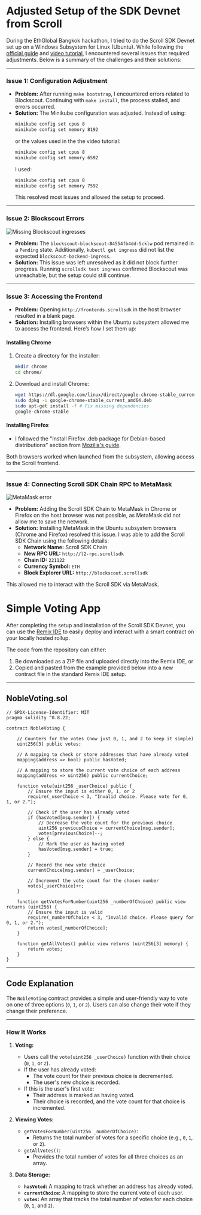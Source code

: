 
# **Adjusted Setup of the SDK Devnet from Scroll**

During the EthGlobal Bangkok hackathon, I tried to do the Scroll SDK Devnet set up on a Windows Subsystem for Linux (Ubuntu). While following the [official guide](https://docs.scroll.io/en/sdk/guides/devnet-deployment/) and [video tutorial](https://www.youtube.com/watch?v=r7MMAg0Menw), I encountered several issues that required adjustments. Below is a summary of the challenges and their solutions:

---

### **Issue 1: Configuration Adjustment**

- **Problem:** After running `make bootstrap`, I encountered errors related to Blockscout. Continuing with `make install`, the process stalled, and errors occurred.
- **Solution:** The Minikube configuration was adjusted. Instead of using:
    ```bash
    minikube config set cpus 8
    minikube config set memory 8192
    ```
    or the values used in the the video tutorial:
    ```bash
    minikube config set cpus 8
    minikube config set memory 6592
    ```
    I used:
    ```bash
    minikube config set cpus 8
    minikube config set memory 7592
    ```
    This resolved most issues and allowed the setup to proceed.

---

### **Issue 2: Blockscout Errors**

![Missing Blockscout ingresses](./images/code_blockscout_error.png)

- **Problem:** 
The `blockscout-blockscout-84554fb4dd-5cklw` pod remained in a `Pending` state. Additionally, `kubectl get ingress` did not list the expected `blockscout-backend-ingress`.
- **Solution:** This issue was left unresolved as it did not block further progress. Running `scrollsdk test ingress` confirmed Blockscout was unreachable, but the setup could still continue.

---

### **Issue 3: Accessing the Frontend**
- **Problem:** Opening `http://frontends.scrollsdk` in the host browser resulted in a blank page.
- **Solution:** Installing browsers within the Ubuntu subsystem allowed me to access the frontend. Here’s how I set them up:

#### **Installing Chrome**
1. Create a directory for the installer:
   ```bash
   mkdir chrome
   cd chrome/
   ```
2. Download and install Chrome:
   ```bash
   wget https://dl.google.com/linux/direct/google-chrome-stable_current_amd64.deb
   sudo dpkg -i google-chrome-stable_current_amd64.deb
   sudo apt-get install -f # Fix missing dependencies
   google-chrome-stable
   ```

#### **Installing Firefox**
- I followed the "Install Firefox .deb package for Debian-based distributions" section from [Mozilla's guide](https://support.mozilla.org/en-US/kb/install-firefox-linux).

Both browsers worked when launched from the subsystem, allowing access to the Scroll frontend.

---

### **Issue 4: Connecting Scroll SDK Chain RPC to MetaMask**

![MetaMask error](./images/metamask_error.png)

- **Problem:** Adding the Scroll SDK Chain to MetaMask in Chrome or Firefox on the host browser was not possible, as MetaMask did not allow me to save the network.
- **Solution:** Installing MetaMask in the Ubuntu subsystem browsers (Chrome and Firefox) resolved this issue. I was able to add the Scroll SDK Chain using the following details:
  - **Network Name:** Scroll SDK Chain  
  - **New RPC URL:** `http://l2-rpc.scrollsdk`  
  - **Chain ID:** `221122`  
  - **Currency Symbol:** `ETH`
  - **Block Explorer URL:** `http://blockscout.scrollsdk`

This allowed me to interact with the Scroll SDK via MetaMask.


# **Simple Voting App**

After completing the setup and installation of the Scroll SDK Devnet, you can use the [Remix IDE](https://remix.ethereum.org) to easily deploy and interact with a smart contract on your locally hosted rollup. 

The code from the repository can either:
1. Be downloaded as a ZIP file and uploaded directly into the Remix IDE, or
2. Copied and pasted from the example provided below into a new contract file in the standard Remix IDE setup.

---

## **NobleVoting.sol**

```solidity
// SPDX-License-Identifier: MIT
pragma solidity ^0.8.22;

contract NobleVoting {

    // Counters for the votes (now just 0, 1, and 2 to keep it simple)
    uint256[3] public votes;

    // A mapping to check or store addresses that have already voted
    mapping(address => bool) public hasVoted;

    // A mapping to store the current vote choice of each address
    mapping(address => uint256) public currentChoice;

    function vote(uint256 _userChoice) public {
        // Ensure the input is either 0, 1, or 2
        require(_userChoice < 3, "Invalid choice. Please vote for 0, 1, or 2.");

        // Check if the user has already voted
        if (hasVoted[msg.sender]) {
            // Decrease the vote count for the previous choice
            uint256 previousChoice = currentChoice[msg.sender];
            votes[previousChoice]--;
        } else {
            // Mark the user as having voted
            hasVoted[msg.sender] = true;
        }        
        
        // Record the new vote choice
        currentChoice[msg.sender] = _userChoice;

        // Increment the vote count for the chosen number
        votes[_userChoice]++;
    }

    function getVotesForNumber(uint256 _numberOfChoice) public view returns (uint256) {
        // Ensure the input is valid
        require(_numberOfChoice < 3, "Invalid choice. Please query for 0, 1, or 2.");
        return votes[_numberOfChoice];
    }

    function getAllVotes() public view returns (uint256[3] memory) {
        return votes;
    }
}
```

---

## **Code Explanation**

The `NobleVoting` contract provides a simple and user-friendly way to vote on one of three options (`0`, `1`, or `2`). Users can also change their vote if they change their preference.

---

### **How It Works**

1. **Voting:**
   - Users call the `vote(uint256 _userChoice)` function with their choice (`0`, `1`, or `2`).
   - If the user has already voted:
     - The vote count for their previous choice is decremented.
     - The user's new choice is recorded.
   - If this is the user's first vote:
     - Their address is marked as having voted.
     - Their choice is recorded, and the vote count for that choice is incremented.

2. **Viewing Votes:**
   - `getVotesForNumber(uint256 _numberOfChoice)`:
     - Returns the total number of votes for a specific choice (e.g., `0`, `1`, or `2`).
   - `getAllVotes()`:
     - Provides the total number of votes for all three choices as an array.

3. **Data Storage:**
   - **`hasVoted`:** A mapping to track whether an address has already voted.
   - **`currentChoice`:** A mapping to store the current vote of each user.
   - **`votes`:** An array that tracks the total number of votes for each choice (`0`, `1`, and `2`).

